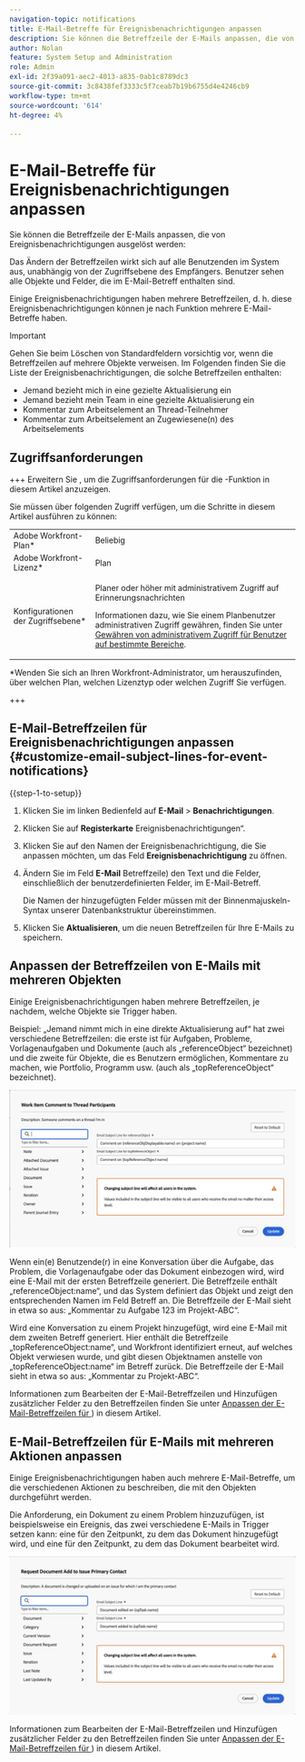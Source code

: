 ```yaml
---
navigation-topic: notifications
title: E-Mail-Betreffe für Ereignisbenachrichtigungen anpassen
description: Sie können die Betreffzeile der E-Mails anpassen, die von Ereignisbenachrichtigungen ausgelöst werden.
author: Nolan
feature: System Setup and Administration
role: Admin
exl-id: 2f39a091-aec2-4013-a835-0ab1c8789dc3
source-git-commit: 3c8438fef3333c5f7ceab7b19b6755d4e4246cb9
workflow-type: tm+mt
source-wordcount: '614'
ht-degree: 4%

---
```


# E-Mail-Betreffe für Ereignisbenachrichtigungen anpassen

Sie können die Betreffzeile der E-Mails anpassen, die von Ereignisbenachrichtigungen ausgelöst werden:

Das Ändern der Betreffzeilen wirkt sich auf alle Benutzenden im System aus, unabhängig von der Zugriffsebene des Empfängers. Benutzer sehen alle Objekte und Felder, die im E-Mail-Betreff enthalten sind.

Einige Ereignisbenachrichtigungen haben mehrere Betreffzeilen, d. h. diese Ereignisbenachrichtigungen können je nach Funktion mehrere E-Mail-Betreffe haben.

>[!IMPORTANT]
>
>Gehen Sie beim Löschen von Standardfeldern vorsichtig vor, wenn die Betreffzeilen auf mehrere Objekte verweisen. Im Folgenden finden Sie die Liste der Ereignisbenachrichtigungen, die solche Betreffzeilen enthalten:
>
>* Jemand bezieht mich in eine gezielte Aktualisierung ein
>* Jemand bezieht mein Team in eine gezielte Aktualisierung ein
>* Kommentar zum Arbeitselement an Thread-Teilnehmer
>* Kommentar zum Arbeitselement an Zugewiesene(n) des Arbeitselements
>

## Zugriffsanforderungen

+++ Erweitern Sie , um die Zugriffsanforderungen für die -Funktion in diesem Artikel anzuzeigen.

Sie müssen über folgenden Zugriff verfügen, um die Schritte in diesem Artikel ausführen zu können:

<table style="table-layout:auto"> 
 <col> 
 </col> 
 <col> 
 </col> 
 <tbody> 
  <tr> 
   <td role="rowheader">Adobe Workfront-Plan*</td> 
   <td>Beliebig</td> 
  </tr> 
  <tr> 
   <td role="rowheader">Adobe Workfront-Lizenz*</td> 
   <td>Plan</td> 
  </tr> 
  <tr> 
   <td role="rowheader">Konfigurationen der Zugriffsebene*</td> 
   <td> <p>Planer oder höher mit administrativem Zugriff auf Erinnerungsnachrichten</p> <p>Informationen dazu, wie Sie einem Planbenutzer administrativen Zugriff gewähren, finden Sie unter <a href="../../../administration-and-setup/add-users/configure-and-grant-access/grant-users-admin-access-certain-areas.md" class="MCXref xref">Gewähren von administrativem Zugriff für Benutzer auf bestimmte Bereiche</a>.</p> </td> 
  </tr> 
 </tbody> 
</table>

&#42;Wenden Sie sich an Ihren Workfront-Administrator, um herauszufinden, über welchen Plan, welchen Lizenztyp oder welchen Zugriff Sie verfügen.

+++

## E-Mail-Betreffzeilen für Ereignisbenachrichtigungen anpassen {#customize-email-subject-lines-for-event-notifications}

{{step-1-to-setup}}

1. Klicken Sie im linken Bedienfeld auf **E-Mail** > **Benachrichtigungen**.

1. Klicken Sie auf **Registerkarte** Ereignisbenachrichtigungen“.
1. Klicken Sie auf den Namen der Ereignisbenachrichtigung, die Sie anpassen möchten, um das Feld **Ereignisbenachrichtigung** zu öffnen.
1. Ändern Sie im Feld **E-Mail** Betreffzeile) den Text und die Felder, einschließlich der benutzerdefinierten Felder, im E-Mail-Betreff.

   Die Namen der hinzugefügten Felder müssen mit der Binnenmajuskeln-Syntax unserer Datenbankstruktur übereinstimmen. <!--For more information about how our objects and their fields are named in the Workfront database, see the [Adobe Workfront API](../../../wf-api/workfront-api.md).-->

1. Klicken Sie **Aktualisieren**, um die neuen Betreffzeilen für Ihre E-Mails zu speichern.

## Anpassen der Betreffzeilen von E-Mails mit mehreren Objekten

Einige Ereignisbenachrichtigungen haben mehrere Betreffzeilen, je nachdem, welche Objekte sie Trigger haben.

Beispiel: „Jemand nimmt mich in eine direkte Aktualisierung auf“ hat zwei verschiedene Betreffzeilen: die erste ist für Aufgaben, Probleme, Vorlagenaufgaben und Dokumente (auch als „referenceObject“ bezeichnet) und die zweite für Objekte, die es Benutzern ermöglichen, Kommentare zu machen, wie Portfolio, Programm usw. (auch als „topReferenceObject“ bezeichnet).

![Ereignis hat nicht mehrere Betreffzeilen](assets/ev-multiple-subject.png)

Wenn ein(e) Benutzende(r) in eine Konversation über die Aufgabe, das Problem, die Vorlagenaufgabe oder das Dokument einbezogen wird, wird eine E-Mail mit der ersten Betreffzeile generiert. Die Betreffzeile enthält „referenceObject:name“, und das System definiert das Objekt und zeigt den entsprechenden Namen im Feld Betreff an. Die Betreffzeile der E-Mail sieht in etwa so aus: „Kommentar zu Aufgabe 123 im Projekt-ABC“.

Wird eine Konversation zu einem Projekt hinzugefügt, wird eine E-Mail mit dem zweiten Betreff generiert. Hier enthält die Betreffzeile „topReferenceObject:name“, und Workfront identifiziert erneut, auf welches Objekt verwiesen wurde, und gibt diesen Objektnamen anstelle von „topReferenceObject:name“ im Betreff zurück. Die Betreffzeile der E-Mail sieht in etwa so aus: „Kommentar zu Projekt-ABC“.

Informationen zum Bearbeiten der E-Mail-Betreffzeilen und Hinzufügen zusätzlicher Felder zu den Betreffzeilen finden Sie unter [Anpassen der E-Mail-Betreffzeilen für &#x200B;](#customize-email-subject-lines-for-event-notifications)) in diesem Artikel.

## E-Mail-Betreffzeilen für E-Mails mit mehreren Aktionen anpassen

Einige Ereignisbenachrichtigungen haben auch mehrere E-Mail-Betreffe, um die verschiedenen Aktionen zu beschreiben, die mit den Objekten durchgeführt werden.

Die Anforderung, ein Dokument zu einem Problem hinzuzufügen, ist beispielsweise ein Ereignis, das zwei verschiedene E-Mails in Trigger setzen kann: eine für den Zeitpunkt, zu dem das Dokument hinzugefügt wird, und eine für den Zeitpunkt, zu dem das Dokument bearbeitet wird.



![Ereignis hat nicht mehrere Betreffzeilen](assets/Ev-not-mult-subj-lines.png)

Informationen zum Bearbeiten der E-Mail-Betreffzeilen und Hinzufügen zusätzlicher Felder zu den Betreffzeilen finden Sie unter [Anpassen der E-Mail-Betreffzeilen für &#x200B;](#customize-email-subject-lines-for-event-notifications)) in diesem Artikel.
